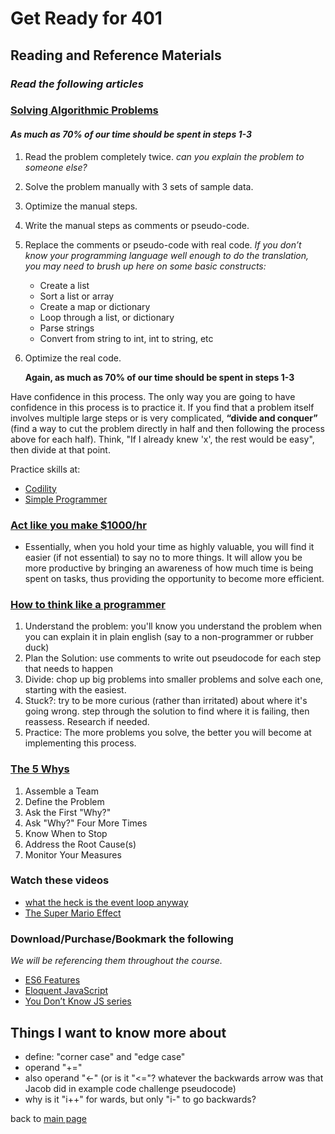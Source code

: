 # Get Ready for 401

## Reading and Reference Materials

### _Read the following articles_

### [Solving Algorithmic Problems](https://simpleprogrammer.com/solving-problems-breaking-it-down/)

#### _As much as 70% of our time should be spent in steps 1-3_

1. Read the problem completely twice. _can you explain the problem to someone else?_
1. Solve the problem manually with 3 sets of sample data.
1. Optimize the manual steps.
1. Write the manual steps as comments or pseudo-code.
1. Replace the comments or pseudo-code with real code.
   _If you don’t know your programming language well enough to do the translation, you may need to brush up here on some basic constructs:_

   - Create a list
   - Sort a list or array
   - Create a map or dictionary
   - Loop through a list, or dictionary
   - Parse strings
   - Convert from string to int, int to string, etc

1. Optimize the real code.

   **Again, as much as 70% of our time should be spent in steps 1-3**

Have confidence in this process. The only way you are going to have confidence in this process is to practice it.
If you find that a problem itself involves multiple large steps or is very complicated, **“divide and conquer”** (find a way to cut the problem directly in half and then following the process above for each half). Think, "If I already knew 'x', the rest would be easy", then divide at that point.

Practice skills at:

- [Codility](https://www.codility.com/)
- [Simple Programmer](https://simpleprogrammer.com/so-you-want-to-become-a-better-programmer-topcoder/)

<!-- ----------------------- -->

### [Act like you make $1000/hr](https://medium.com/swlh/pretend-your-time-is-worth-1-000-hour-and-youll-become-100x-more-productive-f04628bb3e6d)

- Essentially, when you hold your time as highly valuable, you will find it easier (if not essential) to say no to more things. It will allow you be more productive by bringing an awareness of how much time is being spent on tasks, thus providing the opportunity to become more efficient.

<!-- ----------------------- -->

### [How to think like a programmer](https://medium.freecodecamp.org/how-to-think-like-a-programmer-lessons-in-problem-solving-d1d8bf1de7d2)

1. Understand the problem: you'll know you understand the problem when you can explain it in plain english (say to a non-programmer or rubber duck)
1. Plan the Solution: use comments to write out pseudocode for each step that needs to happen
1. Divide: chop up big problems into smaller problems and solve each one, starting with the easiest.
1. Stuck?: try to be more curious (rather than irritated) about where it's going wrong. step through the solution to find where it is failing, then reassess. Research if needed.
1. Practice: The more problems you solve, the better you will become at implementing this process.

### [The 5 Whys](https://www.mindtools.com/pages/article/newTMC_5W.htm)

1. Assemble a Team
2. Define the Problem
3. Ask the First "Why?"
4. Ask "Why?" Four More Times
5. Know When to Stop
6. Address the Root Cause(s)
7. Monitor Your Measures

### Watch these videos

- [what the heck is the event loop anyway](https://www.youtube.com/watch?v=8aGhZQkoFbQ)
- [The Super Mario Effect](https://www.youtube.com/watch?v=9vJRopau0g0)

### Download/Purchase/Bookmark the following

_We will be referencing them throughout the course._

- [ES6 Features](http://es6-features.org/)
- [Eloquent JavaScript](http://eloquentjavascript.net/)
- [You Don’t Know JS series](https://github.com/getify/You-Dont-Know-JS)

## Things I want to know more about

- define: "corner case" and "edge case"
- operand "+="
- also operand "<-" (or is it "<="? whatever the backwards arrow was that Jacob did in example code challenge pseudocode)
- why is it "i++" for wards, but only "i-" to go backwards?

back to [main page](README.md)
